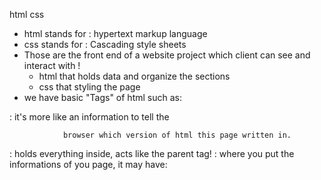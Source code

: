 html css
* html stands for : hypertext  markup language
* css stands for : Cascading style sheets
* Those are the front end of a website project which client 
	can see and interact with !
	* html that holds data and organize the sections
	* css that styling the page
* we have basic "Tags" of html such as:
<!DOCTYPE html> : it's more like an information to tell the 
				browser which version of html this page written in.
<html>: holds everything inside, acts like the parent tag!
<head>: where you put the informations of you page, it may have:
		<title> : tab name
		<link> : to link css files
		<style> : to do styling in the same page of html
		it alos hold the link refrencess to the page
<body>: takes all tha data inside, texts, images, paragraphs..etc
		<header>: the main lines 
		<footer>: what comes t the end of any web page
					it may hold copy rights, contacts details, about section..etc
		<div> : to control what is inside as a whole section
		<p> for paragraph
		<img> to hold images
		<a> to have links herf inside
		<h> : headline
		<h1>: more headlines
		<>
 
